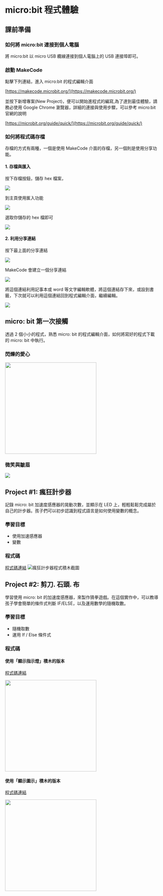 # micro:bit 程式體驗

## 課前準備

### 如何將 micro:bit 連接到個人電腦

將 micro:bit 以 micro USB 纜線連接到個人電腦上的 USB 連接埠即可。

### 啟動 MakeCode

點擊下列連結，進入 micro:bit 的程式編輯介面

[https://makecode.microbit.org/](https://makecode.microbit.org/)

並按下新增專案(New Project)，便可以開始進程式的編寫,為了達到最佳體驗，請務必使用 Google Chrome 瀏覽器，詳細的連接與使用步驟，可以參考 micro:bit 官網的說明

[https://microbit.org/guide/quick/](https://microbit.org/guide/quick/)

### 如何將程式碼存檔

存檔的方式有兩種，一個是使用 MakeCode 介面的存檔，另一個則是使用分享功能。

#### 1. 存檔與匯入

按下存檔按鈕，儲存 hex 檔案，

![](https://i.imgur.com/vsIxa8B.png)

到主頁使用龨入功能

![](https://i.imgur.com/vii4tOx.png)

選取你儲存的 hex 檔即可

![](https://i.imgur.com/TrcVIj1.png)

#### 2. 利用分享連結

按下最上面的分享連結

![](https://i.imgur.com/ND6MZGD.png)

MakeCode 會建立一個分享連結

![](https://i.imgur.com/m1aXL6Q.png)

將這個連結利用記事本或 word 等文字編輯軟體，將這個連結存下來，或設到書籤，下次就可以利用這個連結回到程式編輯介面，繼續編輯。

![](https://i.imgur.com/ysUEEUU.png)

## micro: bit 第一次接觸

透過 2 個小小的程式，熟悉 micro: bit 的程式編輯介面，如何將寫好的程式下載的 micro: bit 中執行。

### 閃爍的愛心

<img src="https://i.imgur.com/SlyxZc1.png" width=300>

### 微笑與皺眉

![](https://i.imgur.com/Nvpwbfc.png)

## Project #1: 瘋狂計步器

記錄 micro: bit 加速度感應器的晃動次數，並顯示在 LED 上，輕輕鬆鬆完成屬於自己的計步器。孩子們可以初步認識到程式語言是如何使用變數的概念。

### 學習目標

- 使用加速感應器
- 變數

### 程式碼

[程式碼連結](https://makecode.microbit.org/_41TieV6boY0u)
![瘋狂計步器程式積木截圖](https://i.imgur.com/C0rcRDe.png)

## Project #2: 剪刀. 石頭. 布

學習使用 micro: bit 的加速度感應器，來製作猜拳遊戲。在這個實作中，可以教導孩子學會簡單的條件式判斷 IF/ELSE，以及運用數學的隨機取數。

### 學習目標

- 隨機取數
- 運用 If / Else 條件式

### 程式碼

#### 使用「顯示指示燈」積木的版本

[程式碼連結](https://makecode.microbit.org/_fvFa3sb60gfm)

   <img src="https://i.imgur.com/qt90Yiw.png" width=300>

#### 使用「顯示圖示」積木的版本

[程式碼連結](https://makecode.microbit.org/_UTTMxW1kMghy)

   <img src="https://i.imgur.com/CDY5UsP.png" width=300>
